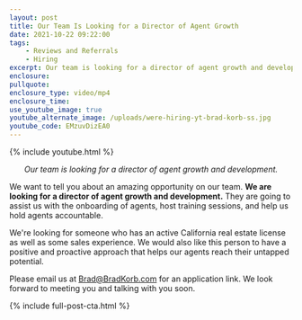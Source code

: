```yaml
---
layout: post
title: Our Team Is Looking for a Director of Agent Growth
date: 2021-10-22 09:22:00
tags:
    - Reviews and Referrals
    - Hiring
excerpt: Our team is looking for a director of agent growth and development.
enclosure:
pullquote:
enclosure_type: video/mp4
enclosure_time:
use_youtube_image: true
youtube_alternate_image: /uploads/were-hiring-yt-brad-korb-ss.jpg
youtube_code: EMzuvDizEA0
---
```

{% include youtube.html %}

<p style="text-align:center;"><em>Our team is looking for a director of agent growth and development.</em></p>

We want to tell you about an amazing opportunity on our team. **We are looking for a director of agent growth and development.** They are going to assist us with the onboarding of agents, host training sessions, and help us hold agents accountable.

We're looking for someone who has an active California real estate license as well as some sales experience. We would also like this person to have a positive and proactive approach that helps our agents reach their untapped potential.

Please email us at [Brad@BradKorb.com](mailto:Brad@BradKorb.com) for an application link. We look forward to meeting you and talking with you soon.

{% include full-post-cta.html %}
